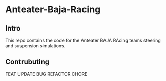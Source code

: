 # Anteater-Baja-Racing

## Intro

This repo contains the code for the Anteater BAJA RAcing teams steering and suspension simulations.

## Contrubuting
FEAT
UPDATE
BUG
REFACTOR
CHORE